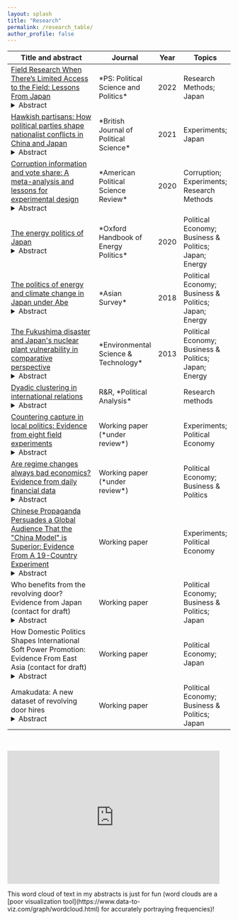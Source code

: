 ```yaml
---
layout: splash
title: "Research"
permalink: /research_table/
author_profile: false
---
```


<table>
<colgroup>
<col width="55%" />
<col width="25%" />
<col width="5%" />
<col width="15%" />
</colgroup>
<thead>
<tr class="header">
<th>Title and abstract</th>
<th>Journal</th>
<th>Year</th>
<th>Topics</th>
</tr>
</thead>
<tbody>
<tr>
<td>
<a href="https://www.cambridge.org/core/services/aop-cambridge-core/content/view/AFFB58E13F44B31F63C58A452F57C697/S1049096522000932a.pdf/field-research-when-there-is-limited-access-to-the-field-lessons-from-japan.pdf">Field Research When There’s Limited Access to the Field: Lessons From Japan</a>  
  <details><summary>Abstract</summary> How can scholars conduct field research when there is limited access to the field? The paper first identifies how limited and uncertain field access can affect field research and then provides recommendations to address these challenges. We focus on doing field research in Japan both because of our substantive expertise, but we think that problems and solutions we outline should be applicable to a broad range of countries. Our hope is that this paper contributes to the developing literature on conducting research during times of emergency and the larger literature on best practices for field research. </details>  
</td>
<td markdown="span">*PS: Political Science and Politics*</td>
<td markdown="span">2022</td>
<td markdown="span">Research Methods; Japan</td>
</tr>
<tr>
<td>
<a href="https://www.cambridge.org/core/journals/british-journal-of-political-science/article/hawkish-partisans-how-political-parties-shape-nationalist-conflicts-in-china-and-japan/D625B68B3659A3CAD1A1D56E12AB45C3">Hawkish partisans: How political parties shape nationalist conflicts in China and Japan</a>  
  <details><summary>Abstract</summary> It is well known that regime types affect international conflicts. This article explores political parties as a mechanism through which they do so. Political parties operate in fundamentally different ways in democracies vs. non-democracies, which has consequences for foreign policy. Core supporters of a party in a democracy, if they are hawkish, may be more successful at demanding hawkish behavior from their party representatives than would be their counterparts in an autocracy. The study draws on evidence from paired experiments in democratic Japan and non-democratic China to show that supporters of the ruling party in Japan punish their leaders for discouraging nationalist protests, while ruling party insiders in China are less likely to do so. Under some circumstances, then, non-democratic regimes may be better able to rein in peace-threatening displays of nationalism.</details>  
</td>
<td markdown="span">*British Journal of Political Science*</td>
<td markdown="span">2021</td>
<td markdown="span">Experiments; Japan</td>
</tr>
<tr>
<td>
<a href="https://www.cambridge.org/core/services/aop-cambridge-core/content/view/AB2ACE468B04EAB85CAF7379F9DF4817/S000305542000012Xa.pdf/corruption_information_and_vote_share_a_metaanalysis_and_lessons_for_experimental_design.pdf">Corruption information and vote share: A meta-analysis and lessons for experimental design</a>  
  <details><summary>Abstract</summary> Debate persists on whether voters hold politicians accountable for corruption. Numerous experiments have examined whether informing voters about corrupt acts of politicians decreases their vote share. Meta-analysis demonstrates that corrupt candidates are punished by zero percentage points across field experiments, but approximately 32 points in survey experiments. I argue this discrepancy arises due to methodological differences. Small effects in field experiments may stem partially from weak treatments and noncompliance, and large effects in survey experiments are likely from social desirability bias and the lower and hypothetical nature of costs. Conjoint experiments introduce hypothetical costly trade-offs, but it may be best to interpret results in terms of realistic sets of characteristics rather than marginal effects of particular characteristics. These results suggest that survey experiments may provide point estimates that are not representative of real-world voting behavior. However, field experimental estimates may also not recover the “true” effects due to design decisions and limitations.</details>  
</td>
<td markdown="span">*American Political Science Review*</td>
<td markdown="span">2020</td>
<td markdown="span">Corruption; Experiments; Research Methods</td>
</tr>
<tr>
<td>
<a href="https://www.oxfordhandbooks.com/view/10.1093/oxfordhb/9780190861360.001.0001/oxfordhb-9780190861360-e-21">The energy politics of Japan</a>  
  <details><summary>Abstract</summary> Japanese energy policy has attracted renewed attention since the 2011 Fukushima nuclear disaster. However, Japan’s energy challenges are nothing new; as a country poor in natural resources, it has long struggled to meet its energy needs. This chapter provides an overview of Japanese energy politics, focusing on three broad topics: Japan’s modernization and energy security challenges, the politics of the utilities sector and nuclear energy, and the politics of energy conservation and climate change. In addition, the chapter discusses factors specific to Japan, such as state-business relations in the utilities sector and institutional changes since the 1990s. Japan offers both compelling puzzles—several transformative shifts in energy conservation policy, limited emphasis on renewables despite persistent energy security concerns, and reinvigoration of nuclear energy despite the Fukushima disaster—as well as important empirical opportunities for theory testing. The chapter concludes by calling for additional research that integrates insights from Japan into broader theoretical and cross-national scholarship, examines Japanese energy policy within an international context, and uses rigorous causal identification strategies to evaluate Japanese energy policy. Finally, it identifies the politics of decarbonization in Japan as a critical area for future research.</details>  
</td>
<td markdown="span">*Oxford Handbook of Energy Politics*</td>
<td markdown="span"> 2020 </td>
<td markdown="span"> Political Economy; Business & Politics; Japan; Energy</td>
</tr>
<tr>
<td>
<a href="http://tincerti.github.io/files/AS5804_01_Incerti_and_Lipscy.pdf">The politics of energy and climate change in Japan under Abe</a>  
  <details><summary>Abstract</summary> Under what we call Abenergynomics, Japanese Prime Minister Abe Shinzo has used energy policy to support the growth objectives of Abenomics, even when the associated policies are publicly unpopular, opposed by utility companies, or harmful to the environment. We show how Abenergynomics has shaped Japanese policy on nuclear power, electricity deregulation, renewable energy, and climate change. </details>  
</td>
<td markdown="span">*Asian Survey*</td>
<td markdown="span"> 2018 </td>
<td markdown="span"> Political Economy; Business & Politics; Japan; Energy </td>
</tr>
<tr>
<td>
<a href="https://pubs.acs.org/doi/pdfplus/10.1021/es4004813">The Fukushima disaster and Japan's nuclear plant vulnerability in comparative perspective</a>  
  <details><summary>Abstract</summary> We consider the vulnerability of nuclear power plants to a disaster like the one that occurred at Fukushima Daiichi. Examination of Japanese nuclear plants affected by the earthquake and tsunami on March 11, 2011 shows that three variables were crucial at the early stages of the crisis: plant elevation, sea wall elevation, and location and status of backup generators. Higher elevations for these variables, or waterproof protection of backup generators, could have mitigated or prevented the disaster. We collected information on these variables, along with historical data on run-up heights, for 89 coastal nuclear power plants in the world. The data shows that 1. Japanese plants were relatively unprotected against potential inundation in international comparison, but there was considerable variation for power plants within and outside of Japan; 2. Older power plants and plants owned by the largest utility companies appear to have been particularly unprotected. </details>  
</td>
<td markdown="span">*Environmental Science & Technology*</td>
<td markdown="span"> 2013 </td>
<td markdown="span"> Political Economy; Business & Politics; Japan; Energy </td>
</tr>
<tr>
<td>
<a href="https://arxiv.org/abs/2109.03774">Dyadic clustering in international relations</a>  
  <details><summary>Abstract</summary> Quantitative empirical inquiry in international relations often relies on dyadic data. Standard analytic techniques do not account for the fact that dyads are not generally independent of one another. That is, when dyads share a constituent member (e.g., a common country), they may be statistically dependent, or "clustered." Recent work has developed dyadic clustering robust standard errors (DCRSEs) that account for this dependence. Using these DCRSEs, we reanalyzed all empirical articles published in International Organization between January 2014 and January 2020 that feature dyadic data. We find that published standard errors for key explanatory variables are, on average, approximately half as large as DCRSEs, suggesting that dyadic clustering is leading researchers to severely underestimate uncertainty. However, most (67% of) statistically significant findings remain statistically significant when using DCRSEs. We conclude that accounting for dyadic clustering is both important and feasible, and offer software in R and Stata to facilitate use of DCRSEs in future research.</details>  
</td>
<td markdown="span">R&R, *Political Analysis*</td>
<td markdown="span">  </td>
<td markdown="span"> Research methods </td>
</tr>
<tr>
<td>
<a href="https://www.trevorincerti.com/files/capture_in_local_politics.pdf">Countering capture in local politics: Evidence from eight field experiments</a>  
  <details><summary>Abstract</summary> In the first field experiments to encourage participation in local civic bodies, I examine if outreach can reduce inequalities in who participates in city council meetings. Renter participation in local politics lags that of homeowners, who often participate to oppose housing growth. 19,951 renter households received randomly assigned emails encouraging them to comment at their city council meetings and support housing growth. Opening a message highlighting potential costs of abstention from local politics increased public comments by 1.4 percentage points versus placebo. These effects are substantively large: treatment-induced comments represented 8% of total comments and 46% of pro-housing comments across all targeted meetings. The results suggest that even low-cost outreach strategies can meaningfully increase participation in lesser-known settings like city councils and make these bodies more reflective of the general public. Further, increasing the perception that abstention is costly appears to be an effective motivator of collective action.</details>  
</td>
<td markdown="span">Working paper (*under review*)</td>
<td markdown="span">  </td>
<td markdown="span"> Experiments; Political Economy</td>
</tr>
<tr>
<td>
<a href="http://tincerti.github.io/files/regime_changes.pdf">Are regime changes always bad economics? Evidence from daily financial data</a>  
  <details><summary>Abstract</summary> Political instability is commonly thought to discourage investment and reduce economic growth. By contrast, we find that different types of “irregular” regime changes - coups, assassinations, or resignations - have disparate effects on stock returns. We examine daily returns of national stock indices in every country that experienced an irregular regime change subject to data availability. Using an event study approach, we show that abnormal returns following resignations are large and positive (4%), while those following assassinations are negative and smaller in magnitude (2%). The impact of coups tends to be negative (2%), but some events result in positive abnormal returns of 10% or more. Volatility increases during times of protest preceding resignations, but no clear directionality is present. We therefore find that the expected direction and magnitude of abnormal returns is dependent on the type of political event and its expected impact on economic policy.</details>  
</td>
<td markdown="span">Working paper (*under review*)</td>
<td markdown="span">  </td>
<td markdown="span"> Political Economy; Business & Politics</td>
</tr>
<tr>
<td>
<a href="https://osf.io/5cafd/">Chinese Propaganda Persuades a Global Audience That the "China Model" is Superior: Evidence From A 19-Country Experiment</a>  
  <details><summary>Abstract</summary> Many are skeptical of the appeal of authoritarian political systems. By contrast, we argue that a global audience will embrace authoritarian models when they believe that autocracies can meet governance challenges better than democracies. We conduct a randomized experiment in 19 countries across 6 continents exposing a global audience to real messages from the Chinese and American governments’ external media arms. We also collect comprehensive data on the Chinese and American government’s external propaganda. Our experiment shows that exposure to a representative set of Chinese messages strengthens perceptions that the CCP delivers growth, stability, and competent leadership. It also triples the proportion of respondents who think the Chinese system is superior to the American system, from 16 to 54 percent. In head-to-head match-ups, messages from the U.S. government are less persuasive. Our findings show how autocracies build global support by selling growth and competence, with important implications for democratic resilience.</details>  
</td>
<td markdown="span">Working paper </td>
<td markdown="span">  </td>
<td markdown="span"> Experiments; Political Economy</td>
</tr>
<tr>
<td>
Who benefits from the revolving door? Evidence from Japan (contact for draft)
  <details><summary>Abstract</summary> A growing literature finds high returns to firms connected to legislative office. Less attention has been paid to benefits from bureaucratic connections and to organizations beyond for-profit firms. Using new data recording the first non-bureaucracy position occupied by all former civil servants in Japan, as well as data on all government loans to for-profit firms and all government contracts with non-profit organizations, I test for systematic benefits that accrue to organizations that hire bureaucrats using differences-in-differences approaches. I show that for-profit firms receive larger government loans following bureaucratic hires and stock price boosts following the announcement of high-ranking bureaucratic hires. I also show that non-profit organizations receive higher value contracts in periods when former officials are in director positions at the organization. The practice of hiring former bureaucrats may therefore represent a form of unofficial government assistance to politically-connected organizations.</details>  
</td>
<td markdown="span">Working paper </td>
<td markdown="span">  </td>
<td markdown="span"> Political Economy; Business & Politics; Japan</td>
</tr>
<tr>
<td>
How Domestic Politics Shapes International Soft Power Promotion: Evidence From East Asia (contact for draft)
  <details><summary>Abstract</summary> In recent years, established democracies and ascendant autocracies have competed for the hearts and minds of citizens across the globe. In this article, we develop a novel theory of soft power effectiveness centered on the relations between soft power senders and receivers. We argue that when relations with soft power senders remain depoliticized in receivers’ domestic politics, soft power promotion fares well. When the relations are politicized, however, it risks backfiring. To test our theory, we conduct a multi-country experiment in East Asia that examines the effect of real-world Chinese and Japanese soft power promotion efforts. The experimental results lend credence to our theory. Where relations are depoliticized, soft power promotion efforts strengthen support for bilateral cooperation, and where relations are politicized, the same soft power treatments cause backlash. Our findings highlight that autocracies can effectively project soft power insofar as they retain good ties with their soft power recipients.</details>  
</td>
<td markdown="span">Working paper </td>
<td markdown="span">  </td>
<td markdown="span"> Political Economy; Japan</td>
</tr>
<tr>
<td>
Amakudata: A new dataset of revolving door hires
  <details><summary>Abstract</summary> Political economists have long speculated about the effects of connections between bureaucracies and the private sector. However, data tracing flows of civil servants from the bureaucracy to the private sector remains rare. This article presents a new dataset, Amakudata, which contains individual-level data of all Japanese bureaucrats retiring into positions outside of the bureaucracy from 2009 to 2019.</details>  
</td>
<td markdown="span">Working paper </td>
<td markdown="span">  </td>
<td markdown="span"> Political Economy; Business & Politics; Japan</td>
</tr>
</tbody>
</table>
      
<br>

 <p float="left">
   <iframe width="95%" height="300px" scrolling="no" frameBorder="0" style="position:relative; top: 0px; left: 0px;" src="https://www.trevorincerti.com/files/abstract_wordcloud.html"></iframe>
</p>
This word cloud of text in my abstracts is just for fun (word clouds are a [poor visualization tool](https://www.data-to-viz.com/graph/wordcloud.html) for accurately portraying frequencies)!


